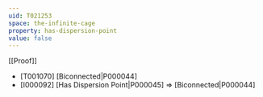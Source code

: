 ```yaml
---
uid: T021253
space: the-infinite-cage
property: has-dispersion-point
value: false
---
```

[[Proof]]

* [T001070] [Biconnected|P000044]
* [I000092] [Has Dispersion Point|P000045] => [Biconnected|P000044]

